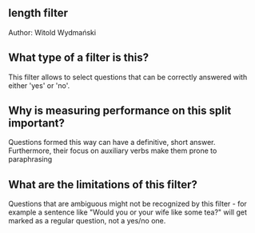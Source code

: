 ## length filter

Author: Witold Wydmański

## What type of a filter is this?

This filter allows to select questions that can be correctly answered with either 'yes' or 'no'.

## Why is measuring performance on this split important?

Questions formed this way can have a definitive, short answer. Furthermore, their focus on auxiliary verbs make them prone to paraphrasing

## What are the limitations of this filter?

Questions that are ambiguous might not be recognized by this filter - for example a sentence like "Would you or your wife like some tea?" will get marked as a regular question, not a yes/no one.